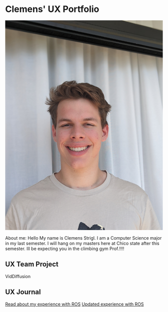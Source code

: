 # Clemens' UX Portfolio
![This is me](https://github.com/UsabilityEngineering/ux-portfolio-Clemensstrigl/blob/master/assets/Me.JPEG?raw=true)

About me:
Hello My name is Clemens Strigl. I am a Computer Science major in my last semester. I will hang on my masters here at Chico state after this semester. Ill be expecting you in the climbing gym Prof.!!!!

## UX Team Project

VidDiffusion

## UX Journal

[Read about my experience with ROS](j01/)
[Updated experience with ROS](j02/)
